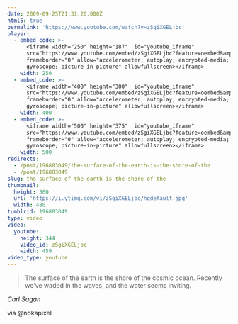 ```yaml
---
date: 2009-09-25T21:31:20.000Z
html5: true
permalink: 'https://www.youtube.com/watch?v=zSgiXGELjbc'
player:
  - embed_code: >-
      <iframe width="250" height="187"  id="youtube_iframe"
      src="https://www.youtube.com/embed/zSgiXGELjbc?feature=oembed&amp;enablejsapi=1&amp;origin=https://safe.txmblr.com&amp;wmode=opaque"
      frameborder="0" allow="accelerometer; autoplay; encrypted-media;
      gyroscope; picture-in-picture" allowfullscreen></iframe>
    width: 250
  - embed_code: >-
      <iframe width="400" height="300"  id="youtube_iframe"
      src="https://www.youtube.com/embed/zSgiXGELjbc?feature=oembed&amp;enablejsapi=1&amp;origin=https://safe.txmblr.com&amp;wmode=opaque"
      frameborder="0" allow="accelerometer; autoplay; encrypted-media;
      gyroscope; picture-in-picture" allowfullscreen></iframe>
    width: 400
  - embed_code: >-
      <iframe width="500" height="375"  id="youtube_iframe"
      src="https://www.youtube.com/embed/zSgiXGELjbc?feature=oembed&amp;enablejsapi=1&amp;origin=https://safe.txmblr.com&amp;wmode=opaque"
      frameborder="0" allow="accelerometer; autoplay; encrypted-media;
      gyroscope; picture-in-picture" allowfullscreen></iframe>
    width: 500
redirects:
  - /post/196883049/the-surface-of-the-earth-is-the-shore-of-the
  - /post/196883049
slug: the-surface-of-the-earth-is-the-shore-of-the
thumbnail:
  height: 360
  url: 'https://i.ytimg.com/vi/zSgiXGELjbc/hqdefault.jpg'
  width: 480
tumblrid: 196883049
type: video
video:
  youtube:
    height: 344
    video_id: zSgiXGELjbc
    width: 459
video_type: youtube
---
```

<blockquote><p>The surface of the earth is the shore of the cosmic ocean.  Recently we&rsquo;ve waded in the waves, and the water seems inviting.</p></blockquote>

<p class="source"><cite>Carl Sagan</cite></p>

<p>via @nokapixel</p>
